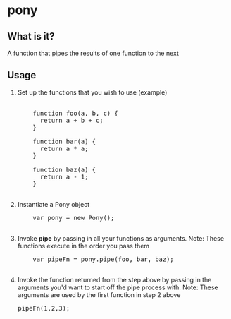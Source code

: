 # pony

<h2>What is it?</h2>

A function that pipes the results of one function to the next

<h2>Usage</h2>
<ol>

  <li>
    Set up the functions that you wish to use (example)
  </li>

  <br>

  <pre>
    function foo(a, b, c) {
      return a + b + c;
    }

    function bar(a) {
      return a * a;
    }

    function baz(a) {
      return a - 1;
    }
  </pre>

  <li>Instantiate a Pony object</li>

  <pre>
    var pony = new Pony();
  </pre>

  <li>
    Invoke <strong>pipe</strong> by passing in all your functions as arguments. Note: These functions execute in the order you pass them
  </li>

  <pre>
    var pipeFn = pony.pipe(foo, bar, baz);
  </pre>

  <li>Invoke the function returned from the step above by passing in the arguments you'd want to start off the pipe process with. Note: These arguments are used by the first function in step 2 above

  <pre>pipeFn(1,2,3);</pre>
</ol>
